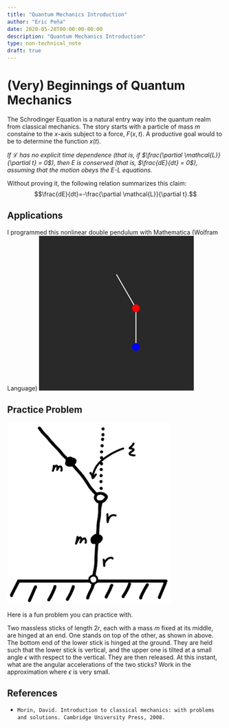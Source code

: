```yaml
---
title: "Quantum Mechanics Introduction"
author: "Eric Peña"
date: 2020-05-20T00:00:00-00:00
description: "Quantum Mechanics Introduction"
type: non-technical_note
draft: true
---
```


# (Very) Beginnings of Quantum Mechanics

The Schrodinger Equation is a natural entry way into the quantum realm from classical mechanics. The story starts with a particle of mass $m$ constaine to the $x$-axis subject to a force, $F(x, t)$. A productive goal would to be to determine the function $x(t)$.

*If $\mathcal{L}$ has no explicit time dependence (that is, if $\frac{\partial \mathcal{L}}{\partial t} = 0$), then E is conserved (that is, $\frac{dE}{dt} = 0$), assuming that the motion obeys the E-L equations.*

Without proving it, the following relation summarizes this claim:
$$\frac{dE}{dt}=-\frac{\partial \mathcal{L}}{\partial t}.$$

## Applications
I programmed this nonlinear double pendulum with Mathematica (Wolfram Language)
![](coord/doublependulum_5.gif)

## Practice Problem

![Figure 3 - Falling Sticks](coord/sticks.png)

Here is a fun problem you can practice with.

Two massless sticks of length $2r$, each with a mass $m$ fixed at its middle, are hinged at an end. One stands on top of the other, as shown in above. The bottom end of the lower stick is hinged at the ground. They are held such that the lower stick is vertical, and the upper one is tilted at a small angle $\epsilon$ with respect to the vertical. They are then released. At this instant, what are the angular accelerations of the two sticks? Work in the approximation where $\epsilon$ is very small.

## References

* `Morin, David. Introduction to classical mechanics: with problems and solutions. Cambridge University Press, 2008.`